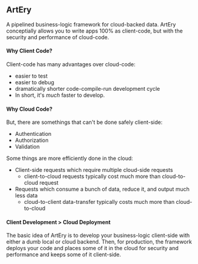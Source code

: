 ## ArtEry

A pipelined business-logic framework for cloud-backed data. ArtEry conceptially allows you to write apps 100% as client-code, but with the security and performance of cloud-code.

#### Why Client Code?

Client-code has many advantages over cloud-code:

* easier to test
* easier to debug
* dramatically shorter code-compile-run development cycle
* In short, it's *much* faster to develop.

#### Why Cloud Code?

But, there are somethings that can't be done safely client-side:

* Authentication
* Authorization
* Validation

Some things are more efficiently done in the cloud:

* Client-side requests which require multiple cloud-side requests
  * client-to-cloud requests typically cost much more than cloud-to-cloud request
* Requests which consume a bunch of data, reduce it, and output much less data
  * cloud-to-client data-transfer typically costs much more than cloud-to-cloud

#### Client Development > Cloud Deployment

The basic idea of ArtEry is to develop your business-logic client-side with either a dumb local or cloud backend. Then, for production, the framework deploys your code and places some of it in the cloud for security and performance and keeps some of it client-side.
